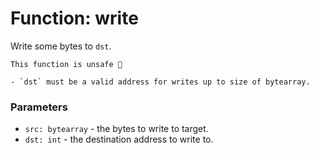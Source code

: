 # Function: write

Write some bytes to `dst`.

```admonish danger title=""
This function is unsafe 🐉

- `dst` must be a valid address for writes up to size of bytearray.
```

### Parameters
- `src: bytearray` - the bytes to write to target.
- `dst: int` - the destination address to write to.
